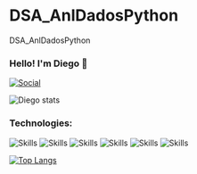 # DSA_AnlDadosPython
DSA_AnlDadosPython

### Hello! I'm Diego 👋

[![Social](https://img.shields.io/badge/LinkedIn-0077B5?style=for-the-badge&logo=linkedin&logoColor=white)](https://www.linkedin.com/in/diego-rmartins/)

![Diego stats](https://github-readme-stats.vercel.app/api?username=Diegormartins84&show_icons=true&theme=radical)

### Technologies:

![Skills](https://img.shields.io/badge/Python-3776AB?style=for-the-badge&logo=python&logoColor=white)
![Skills](https://img.shields.io/badge/Microsoft_SQL_Server-CC2927?style=for-the-badge&logo=microsoft-sql-server&logoColor=white)
![Skills](https://img.shields.io/badge/Microsoft_Excel-217346?style=for-the-badge&logo=microsoft-excel&logoColor=white)
![Skills](https://img.shields.io/badge/Microsoft_PowerPoint-B7472A?style=for-the-badge&logo=microsoft-powerpoint&logoColor=white)
![Skills](https://img.shields.io/badge/Microsoft_Office-D83B01?style=for-the-badge&logo=microsoft-office&logoColor=white)
![Skills](https://img.shields.io/badge/Microsoft_Word-2B579A?style=for-the-badge&logo=microsoft-word&logoColor=white)

[![Top Langs](https://github-readme-stats.vercel.app/api/top-langs/?username=Diegormartins84)](https://github.com/Diegormartins84/github-readme-stats)

<!--
**Diegormartins84/Diegormartins84** is a ✨ _special_ ✨ repository because its `README.md` (this file) appears on your GitHub profile.

Here are some ideas to get you started:

- 🔭 I’m currently working on ...
- 🌱 I’m currently learning Python...
- 👯 I’m looking to collaborate on ...
- 🤔 I’m looking for help with ...
- 💬 Ask me about ...
- 📫 How to reach me: ...
- 😄 Pronouns: ...
- ⚡ Fun fact: ...
-->
